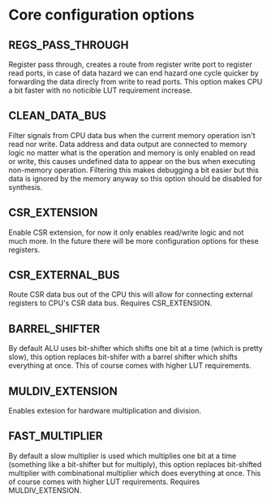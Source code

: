 # Core configuration options

## REGS_PASS_THROUGH

Register pass through, creates a route from register write port to register read ports, in case of data hazard we can end hazard one cycle quicker by forwarding the data direcly from write to read ports. This option makes CPU a bit faster with no noticible LUT requirement increase.

## CLEAN_DATA_BUS

Filter signals from CPU data bus when the current memory operation isn't read nor write. Data address and data output are connected to memory logic no matter what is the operation and memory is only enabled on read or write, this causes undefined data to appear on the bus when executing non-memory operation. Filtering this makes debugging a bit easier but this data is ignored by the memory anyway so this option should be disabled for synthesis.

## CSR_EXTENSION

Enable CSR extension, for now it only enables read/write logic and not much more. In the future there will be more configuration options for these registers.

## CSR_EXTERNAL_BUS

Route CSR data bus out of the CPU this will allow for connecting external registers to CPU's CSR data bus.
  Requires CSR_EXTENSION.

## BARREL_SHIFTER

By default ALU uses bit-shifter which shifts one bit at a time (which is pretty slow), this option replaces bit-shifer with a barrel shifter which shifts everything at once. This of course comes with higher LUT requirements.

## MULDIV_EXTENSION

Enables extesion for hardware multiplication and division.

## FAST_MULTIPLIER

By default a slow multiplier is used which multiplies one bit at a time (something like a bit-shifter but for multiply), this option replaces bit-shifted multiplier with combinational multiplier which does everything at once. This of course comes with higher LUT requirements.
  Requires MULDIV_EXTENSION.
